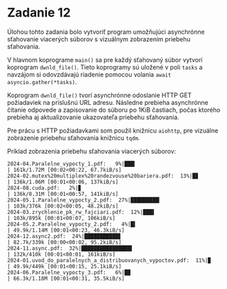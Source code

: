 # Zadanie 12

Úlohou tohto zadania bolo vytvoriť program umožňujúci asynchrónne sťahovanie viacerých súborov s vizuálnym zobrazením priebehu sťahovania.

V hlavnom koprograme `main()` sa pre každý sťahovaný súbor vytvorí koprogram `dwnld_file()`. Tieto koprogramy sú uložené v poli `tasks` a navzájom si odovzdávajú riadenie pomocou volania `await asyncio.gather(*tasks)`.

Koprogram `dwnld_file()` tvorí asynchrónne odoslanie HTTP GET požiadaviek na príslušnú URL adresu. Následne prebieha asynchrónne čítanie odpovede a zapisovanie do súboru po 1KiB častiach, počas ktorého prebieha aj aktualizovanie ukazovateľa priebehu sťahovania.

Pre prácu s HTTP požiadavkami som použil knižnicu `aiohttp`, pre vizuálne zobrazenie priebehu sťahovania knižnicu `tqdm`.

Príklad zobrazenia priebehu sťahovania viacerých súborov:
```
2024-04.Paralelne_vypocty_1.pdf:   9%|███▎                               | 161k/1.72M [00:02<00:22, 67.7kiB/s]
2024-02.mutex%20multiplex%20randezvouse%20bariera.pdf:  13%|█▊            | 136k/1.06M [00:01<00:06, 137kiB/s]
2024-08.cuda.pdf:   2%|▊                                                  | 136k/8.31M [00:01<00:57, 141kiB/s]
2024-05.1.Paralelne_vypocty_2.pdf:  27%|█████████▎                        | 103k/376k [00:02<00:05, 48.2kiB/s]
2024-03.zrychlenie_pk_rw_fajciari.pdf:  12%|███▌                           | 103k/895k [00:01<00:07, 106kiB/s]
2024-05.2.Paralelne_vypocty_2.pdf:   4%|█▍                              | 49.9k/1.14M [00:01<00:23, 46.3kiB/s]
2024-12.async2.pdf:  24%|███████████▋                                    | 82.7k/339k [00:00<00:02, 95.2kiB/s]
2024-11.async.pdf:  32%|████████████████▍                                  | 132k/410k [00:01<00:01, 161kiB/s]
2024-01.uvod_do_paralelnych_a_distribuovanych_vypoctov.pdf:  11%|▉       | 49.9k/449k [00:01<00:15, 25.1kiB/s]
2024-06.Paralelne_vypocty_3.pdf:   6%|█▉                                | 66.3k/1.18M [00:01<00:31, 35.5kiB/s] 
```